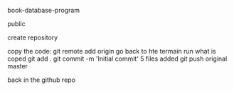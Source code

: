 book-database-program

public

create repository

copy the code: git remote add origin
go back to hte termain
run what is coped
git add .
git commit -m 'Initial commit'
5 files added
git push original master

back in the github repo
